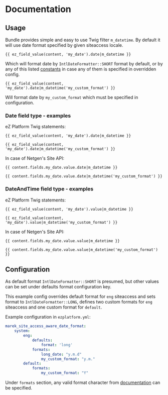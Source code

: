 Documentation
=============

## Usage

Bundle provides simple and easy to use Twig filter `m_datetime`. By default it will use date format specified by given siteaccess locale.

```twig
{{ ez_field_value(content, 'my_date').date|m_datetime }}
```

Which will format date by `IntlDateFormatter::SHORT` format by default, or by any of this listed 
[constants](https://www.php.net/manual/en/class.intldateformatter.php#intl.intldateformatter-constants) 
in case any of them is specified in overridden config.

```twig
{{ ez_field_value(content, 'my_date').date|m_datetime('my_custom_format') }}
```

Will format date by `my_custom_format` which must be specified in configuration.

### Date field type - examples

eZ Platform Twig statements:

```twig
{{ ez_field_value(content, 'my_date').date|m_datetime }}
```

```twig
{{ ez_field_value(content, 'my_date').date|m_datetime('my_custom_format') }}
```

In case of Netgen's Site API:

```twig
{{ content.fields.my_date.value.date|m_datetime }}
```

```twig
{{ content.fields.my_date.value.date|m_datetime('my_custom_format') }}
```

### DateAndTime field type - examples

eZ Platform Twig statements:
 
 ```twig
 {{ ez_field_value(content, 'my_date').value|m_datetime }}
 ```
 
 ```twig
 {{ ez_field_value(content, 'my_date').value|m_datetime('my_custom_format') }}
 ```
 
 In case of Netgen's Site API:
 
 ```twig
 {{ content.fields.my_date.value.value|m_datetime }}
 ```
 
 ```twig
 {{ content.fields.my_date.value.value|m_datetime('my_custom_format') }}
 ```

## Configuration

As default format `IntlDateFormatter::SHORT` is presumed, but other values can be set under defaults format configuration key.

This example config overrides default format for `eng` siteaccess and sets format to `IntlDateFormatter::LONG`, defines two custom formats for `eng`
siteaccess and one custom format for `default`.

Example configuration in `ezplatform.yml`:

```yaml
marek_site_access_aware_date_format:
    system:
        eng:
            defaults:
                format: 'long'
            formats:
                long_date: "y.m.d"
                my_custom_format: "y.m."
        default:
            formats:
                my_custom_format: "Y"
```

Under `formats` section, any valid format character from [documentation](https://www.php.net/manual/en/function.date.php#refsect1-function.date-parameters) can be specified.
